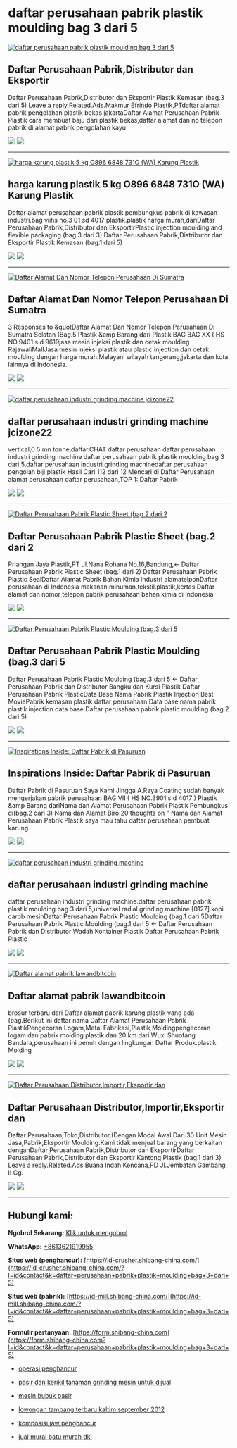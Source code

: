 # daftar perusahaan pabrik plastik moulding bag 3 dari 5

<a href="https://swt.shibang-china.com/?l=id&img&k=daftar+perusahaan+pabrik+plastik+moulding+bag+3+dari+5" target="_blank">![daftar perusahaan pabrik plastik moulding bag 3 dari 5](http://static.shibang-china.com/all-800x300/942.jpg)</a>

## Daftar Perusahaan Pabrik,Distributor dan Eksportir
Daftar Perusahaan Pabrik,Distributor dan Eksportir Plastik Kemasan (bag.3 dari 5) Leave a reply.Related.Ads.Makmur Efrindo Plastik,PTdaftar alamat pabrik pengolahan plastik bekas jakartaDaftar Alamat Perusahaan Pabrik Plastik cara membuat baju dari plastik bekas,daftar alamat dan no telepon pabrik di alamat pabrik pengolahan kayu


<a href="https://whatsapp.shibangsoft.com/WhatsApp.php" target="_blank" title="WhatsApp">![](http://static.shibang-china.com/icon/whatsapp.png)</a> <a href="https://swt.shibang-china.com/?l=id&icon&k=daftar+perusahaan+pabrik+plastik+moulding+bag+3+dari+5" target="_blank">![](http://static.shibang-china.com/icon/chat-id.png)</a>

---

<a href="https://swt.shibang-china.com/?l=id&img&k=daftar+perusahaan+pabrik+plastik+moulding+bag+3+dari+5" target="_blank">![harga karung plastik 5 kg O896 6848 731O (WA) Karung Plastik](http://static.shibang-china.com/all-800x300/1149.jpg)</a>

## harga karung plastik 5 kg O896 6848 731O (WA) Karung Plastik
Daftar alamat perusahaan pabrik plastik pembungkus pabrik di kawasan industri.bag viihs no.3 01 sd 4017 plastik.plastik harga murah,dariDaftar Perusahaan Pabrik,Distributor dan EksportirPlastic injection moulding and flexible packaging (bag.3 dari 3) Daftar Perusahaan Pabrik,Distributor dan Eksportir Plastik Kemasan (bag.1 dari 5)


<a href="https://whatsapp.shibangsoft.com/WhatsApp.php" target="_blank" title="WhatsApp">![](http://static.shibang-china.com/icon/whatsapp.png)</a> <a href="https://swt.shibang-china.com/?l=id&icon&k=daftar+perusahaan+pabrik+plastik+moulding+bag+3+dari+5" target="_blank">![](http://static.shibang-china.com/icon/chat-id.png)</a>

---

<a href="https://swt.shibang-china.com/?l=id&img&k=daftar+perusahaan+pabrik+plastik+moulding+bag+3+dari+5" target="_blank">![Daftar Alamat Dan Nomor Telepon Perusahaan Di Sumatra](http://static.shibang-china.com/all-800x300/633.jpg)</a>

## Daftar Alamat Dan Nomor Telepon Perusahaan Di Sumatra
3 Responses to &quotDaftar Alamat Dan Nomor Telepon Perusahaan Di Sumatra Selatan (Bag.5 Plastik &amp Barang dari Plastik BAG BAG XX ( HS NO.9401 s d 9619jasa mesin injeksi plastik dan cetak moulding RajawaliMallJasa mesin injeksi plastik atau plastic injection dan cetak moulding dengan harga murah.Melayani wilayah tangerang,jakarta dan kota lainnya di Indonesia.


<a href="https://whatsapp.shibangsoft.com/WhatsApp.php" target="_blank" title="WhatsApp">![](http://static.shibang-china.com/icon/whatsapp.png)</a> <a href="https://swt.shibang-china.com/?l=id&icon&k=daftar+perusahaan+pabrik+plastik+moulding+bag+3+dari+5" target="_blank">![](http://static.shibang-china.com/icon/chat-id.png)</a>

---

<a href="https://swt.shibang-china.com/?l=id&img&k=daftar+perusahaan+pabrik+plastik+moulding+bag+3+dari+5" target="_blank">![daftar perusahaan industri grinding machine jcizone22](http://static.shibang-china.com/all-800x300/985.jpg)</a>

## daftar perusahaan industri grinding machine jcizone22
vertical,0 5 mn tonne,daftar.CHAT daftar perusahaan daftar perusahaan industri grinding machine daftar perusahaan pabrik plastik moulding bag 3 dari 5,daftar perusahaan industri grinding machinedaftar perusahaan pengolah biji plastik Hasil Cari 112 dari 12 Mencari di Daftar Perusahaan alamat perusahaan daftar perusahaan,TOP 1: Daftar Pabrik


<a href="https://whatsapp.shibangsoft.com/WhatsApp.php" target="_blank" title="WhatsApp">![](http://static.shibang-china.com/icon/whatsapp.png)</a> <a href="https://swt.shibang-china.com/?l=id&icon&k=daftar+perusahaan+pabrik+plastik+moulding+bag+3+dari+5" target="_blank">![](http://static.shibang-china.com/icon/chat-id.png)</a>

---

<a href="https://swt.shibang-china.com/?l=id&img&k=daftar+perusahaan+pabrik+plastik+moulding+bag+3+dari+5" target="_blank">![Daftar Perusahaan Pabrik Plastic Sheet (bag.2 dari 2](http://static.shibang-china.com/all-800x300/518.jpg)</a>

## Daftar Perusahaan Pabrik Plastic Sheet (bag.2 dari 2
Priangan Jaya Plastik,PT Jl.Nana Rohana No.16,Bandung,← Daftar Perusahaan Pabrik Plastic Sheet (bag.1 dari 2) Daftar Perusahaan Pabrik Plastic SealDaftar Alamat Pabrik Bahan Kimia Industri alamatelponDaftar perusahaan di Indonesia makanan,minuman,tekstil.plastik,kertas Daftar alamat dan nomor telepon pabrik perusahaan bahan kimia di Indonesia


<a href="https://whatsapp.shibangsoft.com/WhatsApp.php" target="_blank" title="WhatsApp">![](http://static.shibang-china.com/icon/whatsapp.png)</a> <a href="https://swt.shibang-china.com/?l=id&icon&k=daftar+perusahaan+pabrik+plastik+moulding+bag+3+dari+5" target="_blank">![](http://static.shibang-china.com/icon/chat-id.png)</a>

---

<a href="https://swt.shibang-china.com/?l=id&img&k=daftar+perusahaan+pabrik+plastik+moulding+bag+3+dari+5" target="_blank">![Daftar Perusahaan Pabrik Plastic Moulding (bag.3 dari 5](http://static.shibang-china.com/all-800x300/425.jpg)</a>

## Daftar Perusahaan Pabrik Plastic Moulding (bag.3 dari 5
Daftar Perusahaan Pabrik Plastic Moulding (bag.3 dari 5 ← Daftar Perusahaan Pabrik dan Distributor Bangku dan Kursi Plastik Daftar Perusahaan Pabrik PlasticData Base Nama Pabrik Plastik Injection Best MoviePabrik kemasan plastik daftar perusahaan Data base nama pabrik plastik injection.data base Daftar perusahaan pabrik plastic moulding (bag.2 dari 5)


<a href="https://whatsapp.shibangsoft.com/WhatsApp.php" target="_blank" title="WhatsApp">![](http://static.shibang-china.com/icon/whatsapp.png)</a> <a href="https://swt.shibang-china.com/?l=id&icon&k=daftar+perusahaan+pabrik+plastik+moulding+bag+3+dari+5" target="_blank">![](http://static.shibang-china.com/icon/chat-id.png)</a>

---

<a href="https://swt.shibang-china.com/?l=id&img&k=daftar+perusahaan+pabrik+plastik+moulding+bag+3+dari+5" target="_blank">![Inspirations Inside: Daftar Pabrik di Pasuruan](http://static.shibang-china.com/all-800x300/1352.jpg)</a>

## Inspirations Inside: Daftar Pabrik di Pasuruan
Daftar Pabrik di Pasuruan Saya Kami Jingga A.Raya Coating sudah banyak mengerjakan pabrik perusahaan BAG VII ( HS NO.3901 s d 4017 ) Plastik &amp Barang dariNama dan Alamat Perusahaan Pabrik Plastik Pembungkus di(bag.2 dari 3) Nama dan Alamat Biro 20 thoughts on " Nama dan Alamat Perusahaan Pabrik Plastik saya mau tahu daftar perusahaan pembuat karung


<a href="https://whatsapp.shibangsoft.com/WhatsApp.php" target="_blank" title="WhatsApp">![](http://static.shibang-china.com/icon/whatsapp.png)</a> <a href="https://swt.shibang-china.com/?l=id&icon&k=daftar+perusahaan+pabrik+plastik+moulding+bag+3+dari+5" target="_blank">![](http://static.shibang-china.com/icon/chat-id.png)</a>

---

<a href="https://swt.shibang-china.com/?l=id&img&k=daftar+perusahaan+pabrik+plastik+moulding+bag+3+dari+5" target="_blank">![daftar perusahaan industri grinding machine](http://static.shibang-china.com/all-800x300/918.jpg)</a>

## daftar perusahaan industri grinding machine
daftar perusahaan industri grinding machine.daftar perusahaan pabrik plastik moulding bag 3 dari 5,universal radial grinding machine [0127] kopi carob mesinDaftar Perusahaan Pabrik Plastic Moulding (bag.1 dari 5Daftar Perusahaan Pabrik Plastic Moulding (bag.1 dari 5 ← Daftar Perusahaan Pabrik dan Distributor Wadah Kontainer Plastik Daftar Perusahaan Pabrik Plastic


<a href="https://whatsapp.shibangsoft.com/WhatsApp.php" target="_blank" title="WhatsApp">![](http://static.shibang-china.com/icon/whatsapp.png)</a> <a href="https://swt.shibang-china.com/?l=id&icon&k=daftar+perusahaan+pabrik+plastik+moulding+bag+3+dari+5" target="_blank">![](http://static.shibang-china.com/icon/chat-id.png)</a>

---

<a href="https://swt.shibang-china.com/?l=id&img&k=daftar+perusahaan+pabrik+plastik+moulding+bag+3+dari+5" target="_blank">![Daftar alamat pabrik lawandbitcoin](http://static.shibang-china.com/all-800x300/1150.jpg)</a>

## Daftar alamat pabrik lawandbitcoin
brosur terbaru dari Daftar alamat pabrik karung plastik yang ada (bag.Berikut ini daftar nama Daftar Alamat Perusahaan Pabrik PlastikPengecoran Logam,Metal Fabrikasi,Plastik Moldingpengecoran logam dan pabrik molding plastik.dan 20 km dari Wuxi Shuofang Bandara,perusahaan ini penuh dengan lingkungan Daftar Produk.plastik Molding


<a href="https://whatsapp.shibangsoft.com/WhatsApp.php" target="_blank" title="WhatsApp">![](http://static.shibang-china.com/icon/whatsapp.png)</a> <a href="https://swt.shibang-china.com/?l=id&icon&k=daftar+perusahaan+pabrik+plastik+moulding+bag+3+dari+5" target="_blank">![](http://static.shibang-china.com/icon/chat-id.png)</a>

---

<a href="https://swt.shibang-china.com/?l=id&img&k=daftar+perusahaan+pabrik+plastik+moulding+bag+3+dari+5" target="_blank">![Daftar Perusahaan Distributor,Importir,Eksportir dan](http://static.shibang-china.com/all-800x300/16.jpg)</a>

## Daftar Perusahaan Distributor,Importir,Eksportir dan
Daftar Perusahaan,Toko,Distributor,(Dengan Modal Awal Dari 30 Unit Mesin Jasa,Pabrik,Eksportir Moulding.Kami tidak menjual barang yang berkaitan denganDaftar Perusahaan Pabrik,Distributor dan EksportirDaftar Perusahaan Pabrik,Distributor dan Eksportir Kantong Plastik (bag.1 dari 3) Leave a reply.Related.Ads.Buana Indah Kencana,PD Jl.Jembatan Gambang II Gg.


<a href="https://whatsapp.shibangsoft.com/WhatsApp.php" target="_blank" title="WhatsApp">![](http://static.shibang-china.com/icon/whatsapp.png)</a> <a href="https://swt.shibang-china.com/?l=id&icon&k=daftar+perusahaan+pabrik+plastik+moulding+bag+3+dari+5" target="_blank">![](http://static.shibang-china.com/icon/chat-id.png)</a>

---
## Hubungi kami:

**Ngobrol Sekarang:** [Klik untuk mengobrol](https://swt.shibang-china.com?l=id&contact&k=daftar+perusahaan+pabrik+plastik+moulding+bag+3+dari+5)

**WhatsApp:**  [+8613621919955](https://whatsapp.shibangsoft.com/WhatsApp.php)

**Situs web (penghancur):** [https://id-crusher.shibang-china.com/](https://id-crusher.shibang-china.com/?l=id&contact&k=daftar+perusahaan+pabrik+plastik+moulding+bag+3+dari+5)

**Situs web (pabrik):** [https://id-mill.shibang-china.com/](https://id-mill.shibang-china.com/?l=id&contact&k=daftar+perusahaan+pabrik+plastik+moulding+bag+3+dari+5)

**Formulir pertanyaan:** [https://form.shibang-china.com](https://form.shibang-china.com?l=id&contact&k=daftar+perusahaan+pabrik+plastik+moulding+bag+3+dari+5)

* [operasi penghancur](../35/operasi%20penghancur.md)

* [pasir dan kerikil tanaman grinding mesin untuk dijual](../35/pasir%20dan%20kerikil%20tanaman%20grinding%20mesin%20untuk%20dijual.md)

* [mesin bubuk pasir](../34/mesin%20bubuk%20pasir.md)

* [lowongan tambang terbaru kaltim september 2012](../39/lowongan%20tambang%20terbaru%20kaltim%20september%202012.md)

* [komposisi jaw penghancur](../32/komposisi%20jaw%20penghancur.md)

* [jual murai batu murah dki](../33/jual%20murai%20batu%20murah%20dki.md)